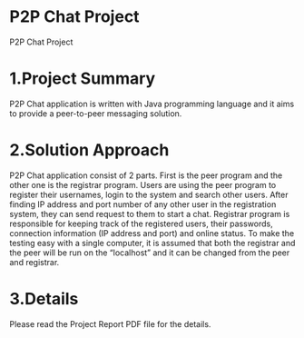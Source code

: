 # P2P Chat Project
P2P Chat Project

# 1.Project Summary
P2P Chat application is written with Java programming language and it aims to provide a peer-to-peer messaging solution. 

# 2.Solution Approach
P2P Chat application consist of 2 parts. First is the peer program and the other one is the registrar program. Users are using the peer program to register their usernames, login to the system and search other users. After finding IP address and port number of any other user in the registration system, they can send request to them to start a chat.
Registrar program is responsible for keeping track of the registered users, their passwords, connection information (IP address and port) and online status. To make the testing easy with a single computer, it is assumed that both the registrar and the peer will be run on the “localhost” and it can be changed from the peer and registrar.
 
# 3.Details
Please read the Project Report PDF file for the details.
